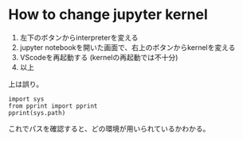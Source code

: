 # How to change jupyter kernel

1. 左下のボタンからinterpreterを変える
1. jupyter notebookを開いた画面で、右上のボタンからkernelを変える
1. VScodeを再起動する (kernelの再起動では不十分)
1. 以上

上は誤り。

```
import sys
from pprint import pprint
pprint(sys.path)
```

これでパスを確認すると、どの環境が用いられているかわかる。
